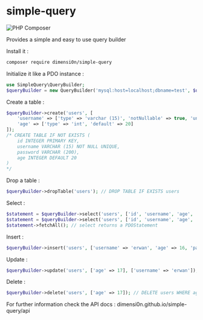 # simple-query

![PHP Composer](https://github.com/dimensi0n/simple-query/workflows/PHP%20Composer/badge.svg)

Provides a simple and easy to use query builder

Install it :

```bash
composer require dimensi0n/simple-query
```

Initialize it like a PDO instance :

```php
use SimpleQuery\QueryBuilder;
$queryBuilder = new QueryBuilder('mysql:host=localhost;dbname=test', $user, $pass);
```

Create a table :

```php
$queryBuilder->create('users', [
    'username' => ['type' => 'varchar (15)', 'notNullable' => true, 'unique' => true],        'password' => ['type' => 'varchar (200)'],
    'age' => ['type' => 'int', 'default' => 20]
]); 
/* CREATE TABLE IF NOT EXISTS ( 
    id INTEGER PRIMARY KEY, 
    username VARCHAR (15) NOT NULL UNIQUE,
    password VARCHAR (200),
    age INTEGER DEFAULT 20
)
*/
```

Drop a table :

```php
$queryBuilder->dropTable('users'); // DROP TABLE IF EXISTS users
```

Select :

```php
$statement = $queryBuilder->select('users', ['id', 'username', 'age', 'password']); // SELECT id, username, age, password FROM users
$statement = $queryBuilder->select('users', ['id', 'username', 'age', 'password'], ['age' => 16]); // SELECT id, username, age, password FROM users WHERE age = 17;
$statement->fetchAll(); // select returns a PDOStatement
```

Insert :

```php
$queryBuilder->insert('users', ['username' => 'erwan', 'age' => 16, 'password' => 'this_is_a_secure_password']); // INSERT INTO users (username, age, password) VALUES ('erwan', 16, 'this_is_a_secure_password')
```

Update :

```php
$queryBuilder->update('users', ['age' => 17], ['username' => 'erwan']); // UPDATE users SET age = 17 WHERE username = erwan
```

Delete :

```php
$queryBuilder->delete('users', ['age' => 17]); // DELETE users WHERE age = 17
```



For further information check the API docs : dimensi0n.github.io/simple-query/api